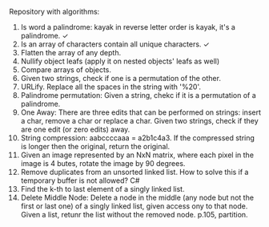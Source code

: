 Repository with algorithms:

1. Is word a palindrome: kayak in reverse letter order is kayak, it's a palindrome. ✓
2. Is an array of characters contain all unique characters. ✓
3. Flatten the array of any depth.
4. Nullify object leafs (apply it on nested objects' leafs as well)
5. Compare arrays of objects.
6. Given two strings, check if one is a permutation of the other.
7. URLify. Replace all the spaces in the string with '%20'. 
8. Palindrome permutation: Given a string, chekc if it is a permutation of a palindrome. 
9. One Away: There are three edits that can be performed on strings: insert a char, remove a char or replace a char. Given two strings, check if they are one edit (or zero edits) away.
10. String compression: aabccccaaa = a2b1c4a3. If the compressed string is longer then the original, return the original.
11. Given an image represented by an NxN matrix, where each pixel in the image is 4 butes, rotate the image by 90 degrees.
12. Remove duplicates from an unsorted linked list. How to solve this if a temporary buffer is not allowed? C#
13. Find the k-th to last element of a singly linked list.
14.  Delete Middle Node: Delete a node in the middle (any node but not the first or last one) of a singly linked list, given access ony to that node. Given a list, retunr the list without the removed node.
p.105, partition. 
